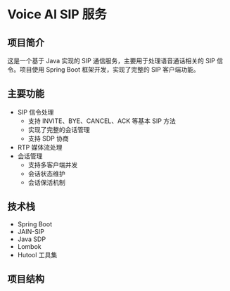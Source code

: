 # Voice AI SIP 服务

## 项目简介
这是一个基于 Java 实现的 SIP 通信服务，主要用于处理语音通话相关的 SIP 信令。项目使用 Spring Boot 框架开发，实现了完整的 SIP 客户端功能。

## 主要功能
- SIP 信令处理
  - 支持 INVITE、BYE、CANCEL、ACK 等基本 SIP 方法
  - 实现了完整的会话管理
  - 支持 SDP 协商
- RTP 媒体流处理
- 会话管理
  - 支持多客户端并发
  - 会话状态维护
  - 会话保活机制

## 技术栈
- Spring Boot
- JAIN-SIP
- Java SDP
- Lombok
- Hutool 工具集

## 项目结构 